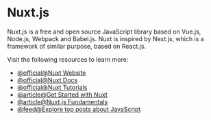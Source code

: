 # Nuxt.js

Nuxt.js is a free and open source JavaScript library based on Vue.js, Node.js, Webpack and Babel.js. Nuxt is inspired by Next.js, which is a framework of similar purpose, based on React.js.

Visit the following resources to learn more:

- [@official@Nuxt Website](https://nuxtjs.org/)
- [@official@Nuxt Docs](https://nuxtjs.org/docs/get-started/installation)
- [@official@Nuxt Tutorials](https://nuxtjs.org/tutorials)
- [@article@Get Started with Nuxt](https://explorers.netlify.com/learn/get-started-with-nuxt)
- [@article@Nuxt.js Fundamentals](https://vueschool.io/courses/nuxtjs-fundamentals)
- [@feed@Explore top posts about JavaScript](https://app.daily.dev/tags/javascript?ref=roadmapsh)
